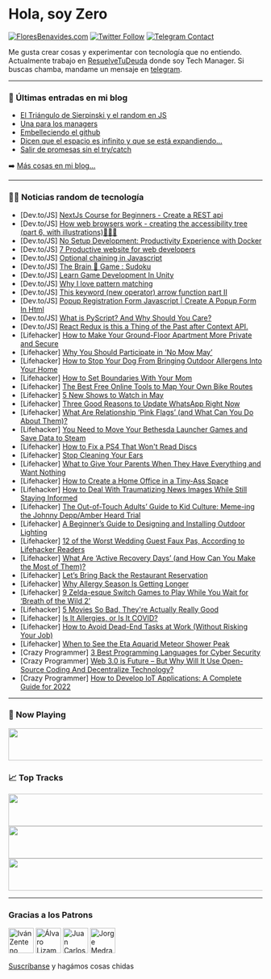 # Hola, soy Zero

[![FloresBenavides.com](https://img.shields.io/website?down_message=oops&label=MiBlog&style=for-the-badge&up_message=online&url=https%3A%2F%2Ffloresbenavides.com)](https://floresbenavides.com) [![Twitter Follow](https://img.shields.io/twitter/follow/ZeroDragon?color=%231DA1F2&label=Follow&logo=twitter&logoColor=ffffff&style=for-the-badge)](https://twitter.com/zerodragon) [![Telegram Contact](https://img.shields.io/badge/escr%C3%ADbeme-ZeroDragon-%2326A5E4?style=for-the-badge&logo=telegram)](https://t.me/zerodragon)

Me gusta crear cosas y experimentar con tecnología que no entiendo.
Actualmente trabajo en [ResuelveTuDeuda](http://github.com/resuelve) donde soy Tech Manager.
Si buscas chamba, mandame un mensaje en [telegram](https://t.me/zerodragon).

---

### 📕 Últimas entradas en mi blog
<!-- BLOG-POST-LIST:START -->
- [El Triángulo de Sierpinski y el random en JS](https://floresbenavides.com/el-triangulo-de-sierpinski-y-el-random-en-js/)
- [Una para los managers](https://floresbenavides.com/una-para-los-managers/)
- [Embelleciendo el github](https://floresbenavides.com/embelleciendo-el-github/)
- [Dicen que el espacio es infinito y que se está expandiendo…](https://floresbenavides.com/dicen-que-el-espacio-es-infinito-y-que-se-esta-expandiendo/)
- [Salir de promesas sin el try/catch](https://floresbenavides.com/salir-de-promesas-sin-el-try-catch/)
<!-- BLOG-POST-LIST:END -->

➡️ [Más cosas en mi blog...](https://floresbenavides.com)

---

### 👨‍💻 Noticias random de tecnología
<!-- TECH-POSTS:START -->
- [Dev.to/JS] [NextJs Course for Beginners - Create a REST api](https://dev.to/wenura/nextjs-course-for-beginners-create-a-rest-api-2gkc)
- [Dev.to/JS] [How web browsers work - creating the accessibility tree &lpar;part 6, with illustrations&rpar;🌴🐱‍💻](https://dev.to/arikaturika/how-web-browsers-work-creating-the-accessibility-tree-part-6-with-illustrations-2hl2)
- [Dev.to/JS] [No Setup Development: Productivity Experience with Docker](https://dev.to/shandesai/no-setup-development-productivity-experience-with-docker-2pbf)
- [Dev.to/JS] [7 Productive website for web developers](https://dev.to/suprabhasupi/7-productive-website-for-web-developers-gn1)
- [Dev.to/JS] [Optional chaining in Javascript](https://dev.to/anjalyyy1/optional-chaining-in-javascript-26ih)
- [Dev.to/JS] [The Brain 🧠 Game : Sudoku](https://dev.to/think__n_encode_/the-brain-game-sudoku-lb7)
- [Dev.to/JS] [Learn Game Development In Unity](https://dev.to/kavyargb/learn-game-development-in-unity-2lgb)
- [Dev.to/JS] [Why I love pattern matching](https://dev.to/theallenc/why-i-love-pattern-matching-1ahh)
- [Dev.to/JS] [This keyword &lpar;new operator&rpar; arrow function part II](https://dev.to/harshitpaliwal95/this-keyword-new-operator-arrow-function-part-ii-1lj3)
- [Dev.to/JS] [Popup Registration Form Javascript | Create A Popup Form In Html](https://dev.to/codewith_random/popup-registration-form-javascript-create-a-popup-form-in-html-3g6o)
- [Dev.to/JS] [What is PyScript? And Why Should You Care?](https://dev.to/devsmitra/what-is-pyscript-and-why-should-you-care-10f)
- [Dev.to/JS] [React Redux is this a Thing of the Past after Context API.](https://dev.to/apoorvtomar/react-redux-is-this-a-thing-of-the-past-after-context-api-440i)
- [Lifehacker] [How to Make Your Ground-Floor Apartment More Private and Secure](https://lifehacker.com/how-to-make-your-ground-floor-apartment-more-private-an-1848880558)
- [Lifehacker] [Why You Should Participate in ‘No Mow May’](https://lifehacker.com/why-you-should-participate-in-no-mow-may-1848880512)
- [Lifehacker] [How to Stop Your Dog From Bringing Outdoor Allergens Into Your Home](https://lifehacker.com/how-to-stop-your-dog-from-bringing-outdoor-allergens-in-1848880261)
- [Lifehacker] [How to Set Boundaries With Your Mom](https://lifehacker.com/how-to-set-boundaries-with-your-mom-1848893283)
- [Lifehacker] [The Best Free Online Tools to Map Your Own Bike Routes](https://lifehacker.com/the-best-free-online-tools-to-map-your-own-bike-routes-1848892049)
- [Lifehacker] [5 New Shows to Watch in May](https://lifehacker.com/5-new-shows-to-watch-in-may-1848892576)
- [Lifehacker] [Three Good Reasons to Update WhatsApp Right Now](https://lifehacker.com/three-good-reasons-to-update-whatsapp-right-now-1848891855)
- [Lifehacker] [What Are Relationship ‘Pink Flags’ &lpar;and What Can You Do About Them&rpar;?](https://lifehacker.com/what-are-relationship-pink-flags-and-what-can-you-do-1848891493)
- [Lifehacker] [You Need to Move Your Bethesda Launcher Games and Save Data to Steam](https://lifehacker.com/you-need-to-move-your-bethesda-launcher-games-and-save-1848887077)
- [Lifehacker] [How to Fix a PS4 That Won&#39;t Read Discs](https://lifehacker.com/how-to-fix-a-ps4-that-wont-read-discs-1848890850)
- [Lifehacker] [Stop Cleaning Your Ears](https://lifehacker.com/stop-cleaning-your-ears-1848887657)
- [Lifehacker] [What to Give Your Parents When They Have Everything and Want Nothing](https://lifehacker.com/what-to-give-your-parents-when-they-have-everything-and-1848887581)
- [Lifehacker] [How to Create a Home Office in a Tiny-Ass Space](https://lifehacker.com/how-to-create-a-home-office-in-a-tiny-ass-space-1848890951)
- [Lifehacker] [How to Deal With Traumatizing News Images While Still Staying Informed](https://lifehacker.com/how-to-deal-with-traumatizing-news-images-while-still-s-1848887655)
- [Lifehacker] [The Out-of-Touch Adults’ Guide to Kid Culture: Meme-ing the Johnny Depp/Amber Heard Trial](https://lifehacker.com/the-out-of-touch-adults-guide-to-kid-culture-meme-ing-1848889381)
- [Lifehacker] [A Beginner’s Guide to Designing and Installing Outdoor Lighting](https://lifehacker.com/a-beginner-s-guide-to-designing-and-installing-outdoor-1848887618)
- [Lifehacker] [12 of the Worst Wedding Guest Faux Pas, According to Lifehacker Readers](https://lifehacker.com/12-of-the-worst-wedding-guest-faux-pas-according-to-li-1848880628)
- [Lifehacker] [What Are ‘Active Recovery Days’ &lpar;and How Can You Make the Most of Them&rpar;?](https://lifehacker.com/what-are-active-recovery-days-and-how-can-you-make-t-1848886228)
- [Lifehacker] [Let’s Bring Back the Restaurant Reservation](https://lifehacker.com/let-s-bring-back-the-restaurant-reservation-1848886970)
- [Lifehacker] [Why Allergy Season Is Getting Longer](https://lifehacker.com/why-allergy-season-is-getting-longer-1848887231)
- [Lifehacker] [9 Zelda-esque Switch Games to Play While You Wait for ‘Breath of the Wild 2’](https://lifehacker.com/9-zelda-esque-switch-games-to-play-while-you-wait-for-1848833889)
- [Lifehacker] [5 Movies So Bad, They&#39;re Actually Really Good](https://lifehacker.com/5-movies-so-bad-theyre-actually-really-good-1848887079)
- [Lifehacker] [Is It Allergies, or Is It COVID?](https://lifehacker.com/is-it-allergies-or-is-it-covid-1848885895)
- [Lifehacker] [How to Avoid Dead-End Tasks at Work &lpar;Without Risking Your Job&rpar;](https://lifehacker.com/how-to-avoid-dead-end-tasks-at-work-without-risking-yo-1848883718)
- [Lifehacker] [When to See the Eta Aquarid Meteor Shower Peak](https://lifehacker.com/when-to-see-the-eta-aquarid-meteor-shower-peak-1848885590)
- [Crazy Programmer] [3 Best Programming Languages for Cyber Security](https://www.thecrazyprogrammer.com/2022/04/programming-languages-for-cyber-security.html)
- [Crazy Programmer] [Web 3.0 is Future – But Why Will It Use Open-Source Coding And Decentralize Technology?](https://www.thecrazyprogrammer.com/2022/04/web-3-0.html)
- [Crazy Programmer] [How to Develop IoT Applications: A Complete Guide for 2022](https://www.thecrazyprogrammer.com/2022/04/how-to-develop-iot-applications.html)<!-- TECH-POSTS:END -->

---

### 🎵 Now Playing
<a href="https://spotify-now-playing-dun.vercel.app/now-playing?open"><img src="https://spotify-now-playing-dun.vercel.app/now-playing" width="540" height="64"></a>

### 📈 Top Tracks
<a href="https://spotify-now-playing-dun.vercel.app/top-tracks?i=1&open"><img src="https://spotify-now-playing-dun.vercel.app/top-tracks?i=1" width="540" height="64"></a>
<a href="https://spotify-now-playing-dun.vercel.app/top-tracks?i=2&open"><img src="https://spotify-now-playing-dun.vercel.app/top-tracks?i=2" width="540" height="64"></a>
<a href="https://spotify-now-playing-dun.vercel.app/top-tracks?i=3&open"><img src="https://spotify-now-playing-dun.vercel.app/top-tracks?i=3" width="540" height="64"></a>

---

### Gracias a los Patrons
[<img src="https://avatars.githubusercontent.com/u/243380?v=4" alt="Iván Zenteno" width="50px">](https://github.com/k001) [<img src="https://avatars.githubusercontent.com/u/19955639?v=4" alt="Álvaro Lizama" width="50px">](https://github.com/alvarolizama) [<img src="https://avatars.githubusercontent.com/u/2718753?v=4" alt="Juan Carlos Ruiz" width="50px">](https://github.com/JuanCrg90) [<img src="https://avatars.githubusercontent.com/u/37025?v=4" alt="Jorge Medrano" width="50px">](https://github.com/h1pp1e) 

[Suscríbanse](https://www.patreon.com/zerodragon) y hagámos cosas chidas
